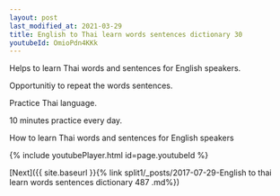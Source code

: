 ```yaml
---
layout: post
last_modified_at: 2021-03-29
title: English to Thai learn words sentences dictionary 30 
youtubeId: OmioPdn4KKk
---
```

 
 
Helps to learn Thai words and sentences for English speakers.

Opportunitiy to repeat the words sentences. 

Practice Thai language. 
 
10 minutes practice every day. 
 
How to learn Thai words and sentences for English speakers 
 
{% include youtubePlayer.html id=page.youtubeId %}
 
 
[Next]({{ site.baseurl }}{% link  split1/_posts/2017-07-29-English to thai learn words sentences dictionary 487 .md%})
 
